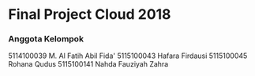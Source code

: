 # Final Project Cloud 2018

### Anggota Kelompok
5114100039  M. Al Fatih Abil Fida'
5115100043  Hafara Firdausi
5115100045  Rohana Qudus
5115100141  Nahda Fauziyah Zahra
